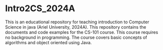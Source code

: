 # Intro2CS_2024A
This is an educational repository for teaching introduction to Computer Science in java (Ariel University, 2024A). This repository contains the documents and code examples for the CS-101 course. This course requires no background in programming. The course covers basic concepts of algorithms and object oriented using Java.
